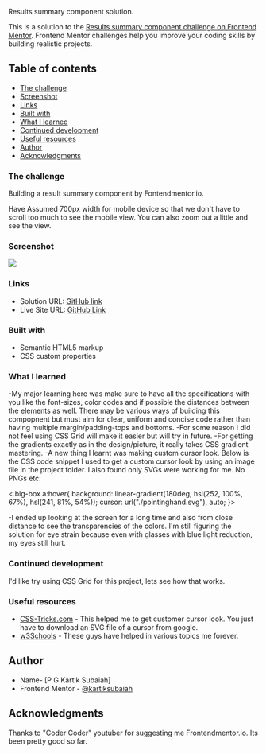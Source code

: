 Results summary component solution.

This is a solution to the [Results summary component challenge on Frontend Mentor](https://www.frontendmentor.io/challenges/results-summary-component-CE_K6s0maV). Frontend Mentor challenges help you improve your coding skills by building realistic projects. 

## Table of contents

  - [The challenge](#the-challenge)
  - [Screenshot](#screenshot)
  - [Links](#links)
  - [Built with](#built-with)
  - [What I learned](#what-i-learned)
  - [Continued development](#continued-development)
  - [Useful resources](#useful-resources)
- [Author](#author)
- [Acknowledgments](#acknowledgments)

### The challenge

Building a result summary component by Fontendmentor.io.

Have Assumed 700px width for mobile device so that we don't have to scroll too much to see the mobile view. You can also zoom out a little and see the view.

### Screenshot

![](./final-look_screenshot.jpg)

### Links

- Solution URL: [GitHub link](https://github.com/kartiksubaiah/Results-Summary_Fontendmentor.io)
- Live Site URL: [GitHub Link]()

### Built with

- Semantic HTML5 markup
- CSS custom properties

### What I learned

-My major learning here was make sure to have all the specifications with you like the font-sizes, color codes and if possible the distances between the elements as well.
There may be various ways of building this compopnent but must aim for clear, uniform and concise code rather than having multiple margin/padding-tops and bottoms.
-For some reason I did not feel using CSS Grid will make it easier but will try in future.
-For getting the gradients exactly as in the design/picture, it really takes CSS gradient mastering.
-A new thing I learnt was making custom cursor look. Below is the CSS code snippet I used to get a custom cursor look by using an image file in the project folder. I also found only SVGs were working for me. No PNGs etc:

<.big-box a:hover{
    background: linear-gradient(180deg, hsl(252, 100%, 67%), hsl(241, 81%, 54%));
    cursor: url("./pointinghand.svg"), auto;
}>

-I ended up looking at the screen for a long time and also from close distance to see the transparencies of the colors. I'm still figuring the solution for eye strain because even with glasses with blue light reduction, my eyes still hurt.

### Continued development

I'd like try using CSS Grid for this project, lets see how that works.

### Useful resources

- [CSS-Tricks.com](https://css-tricks.com/using-css-cursors/) - This helped me to get customer cursor look. You just have to download an SVG file of a cursor from google.
- [w3Schools](https://www.w3schools.com/) - These guys have helped in various topics me forever. 

## Author

- Name- [P G Kartik Subaiah]
- Frontend Mentor - [@kartiksubaiah](https://www.frontendmentor.io/profile/kartiksubaiah)

## Acknowledgments

Thanks to "Coder Coder" youtuber for suggesting me Frontendmentor.io. Its been pretty good so far.